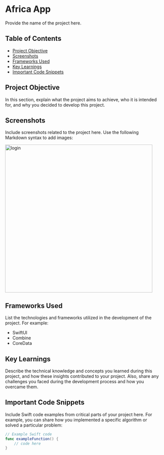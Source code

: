 # Africa App

Provide the name of the project here.

## Table of Contents

- [Project Objective](#project-objective)
- [Screenshots](#screenshots)
- [Frameworks Used](#frameworks-used)
- [Key Learnings](#key-learnings)
- [Important Code Snippets](#important-code-snippets)

## Project Objective

In this section, explain what the project aims to achieve, who it is intended for, and why you decided to develop this project.

## Screenshots

Include screenshots related to the project here. Use the following Markdown syntax to add images:

<img width="475" alt="login" src="https://github.com/Dzdrgl/TakasMobil/assets/65073963/43c615dd-e6f4-4333-84f5-6dcc84fa2a9b">

## Frameworks Used

List the technologies and frameworks utilized in the development of the project. For example:

- SwiftUI
- Combine
- CoreData

## Key Learnings

Describe the technical knowledge and concepts you learned during this project, and how these insights contributed to your project. Also, share any challenges you faced during the development process and how you overcame them.

## Important Code Snippets

Include Swift code examples from critical parts of your project here. For example, you can share how you implemented a specific algorithm or solved a particular problem:

```swift
// Example Swift code
func exampleFunction() {
    // code here
}
